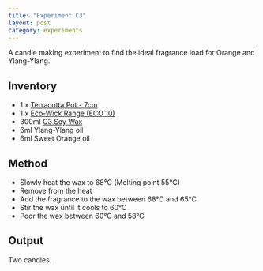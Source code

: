 ```yaml
---
title: "Experiment C3"
layout: post
category: experiments
---
```


A candle making experiment to find the ideal fragrance load for Orange and Ylang-Ylang.

## Inventory

* 1 x [Terracotta Pot - 7cm](https://leroymerlin.co.za/)
* 1 x [Eco-Wick Range (ECO 10)](https://sacandlesupply.co.za/product/eco-wick-range/)
* 300ml [C3 Soy Wax](https://sacandlesupply.co.za/product/c3-natural-soy-wax/)
* 6ml Ylang-Ylang oil
* 6ml Sweet Orange oil

## Method

* Slowly heat the wax to 68&deg;C (Melting point 55&deg;C)
* Remove from the heat
* Add the fragrance to the wax between 68&deg;C and 65&deg;C
* Stir the wax until it cools to 60&deg;C
* Poor the wax between 60&deg;C and 58&deg;C

## Output

Two candles.
